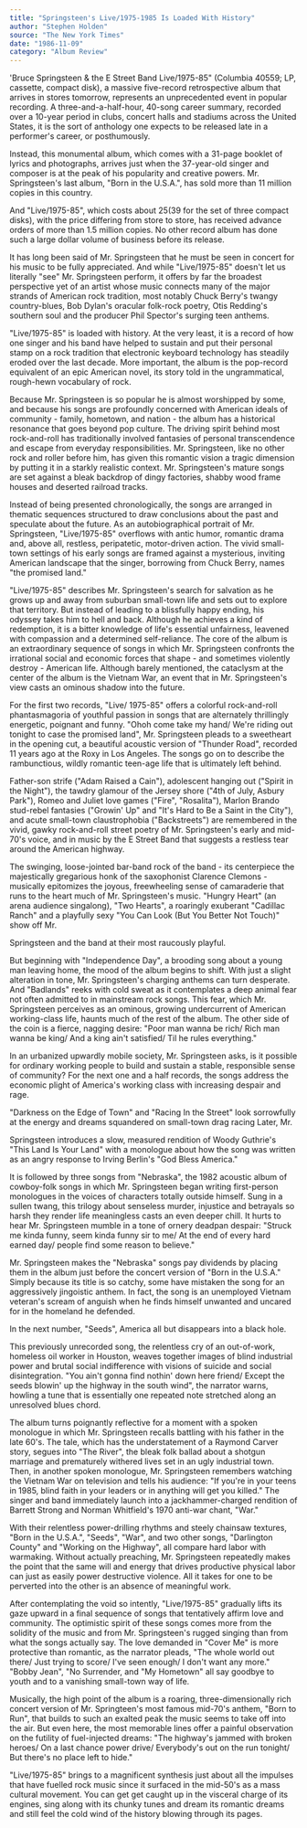 ```yaml
---
title: "Springsteen's Live/1975-1985 Is Loaded With History"
author: "Stephen Holden"
source: "The New York Times"
date: "1986-11-09"
category: "Album Review"
---
```


'Bruce Springsteen & the E Street Band Live/1975-85" (Columbia 40559; LP, cassette, compact disk), a massive five-record retrospective album that arrives in stores tomorrow, represents an unprecedented event in popular recording. A three-and-a-half-hour, 40-song career summary, recorded over a 10-year period in clubs, concert halls and stadiums across the United States, it is the sort of anthology one expects to be released late in a performer's career, or posthumously.

Instead, this monumental album, which comes with a 31-page booklet of lyrics and photographs, arrives just when the 37-year-old singer and composer is at the peak of his popularity and creative powers. Mr. Springsteen's last album, "Born in the U.S.A.", has sold more than 11 million copies in this country.

And "Live/1975-85", which costs about $25 ($39 for the set of three compact disks), with the price differing from store to store, has received advance orders of more than 1.5 million copies. No other record album has done such a large dollar volume of business before its release.

It has long been said of Mr. Springsteen that he must be seen in concert for his music to be fully appreciated. And while "Live/1975-85" doesn't let us literally "see" Mr. Springsteen perform, it offers by far the broadest perspective yet of an artist whose music connects many of the major strands of American rock tradition, most notably Chuck Berry's twangy country-blues, Bob Dylan's oracular folk-rock poetry, Otis Redding's southern soul and the producer Phil Spector's surging teen anthems.

"Live/1975-85" is loaded with history. At the very least, it is a record of how one singer and his band have helped to sustain and put their personal stamp on a rock tradition that electronic keyboard technology has steadily eroded over the last decade. More important, the album is the pop-record equivalent of an epic American novel, its story told in the ungrammatical, rough-hewn vocabulary of rock.

Because Mr. Springsteen is so popular he is almost worshipped by some, and because his songs are profoundly concerned with American ideals of community - family, hometown, and nation - the album has a historical resonance that goes beyond pop culture. The driving spirit behind most rock-and-roll has traditionally involved fantasies of personal transcendence and escape from everyday responsibilities. Mr. Springsteen, like no other rock and roller before him, has given this romantic vision a tragic dimension by putting it in a starkly realistic context. Mr. Springsteen's mature songs are set against a bleak backdrop of dingy factories, shabby wood frame houses and deserted railroad tracks.

Instead of being presented chronologically, the songs are arranged in thematic sequences structured to draw conclusions about the past and speculate about the future. As an autobiographical portrait of Mr. Springsteen, "Live/1975-85" overflows with antic humor, romantic drama and, above all, restless, peripatetic, motor-driven action. The vivid small-town settings of his early songs are framed against a mysterious, inviting American landscape that the singer, borrowing from Chuck Berry, names "the promised land."

"Live/1975-85" describes Mr. Springsteen's search for salvation as he grows up and away from suburban small-town life and sets out to explore that territory. But instead of leading to a blissfully happy ending, his odyssey takes him to hell and back. Although he achieves a kind of redemption, it is a bitter knowledge of life's essential unfairness, leavened with compassion and a determined self-reliance. The core of the album is an extraordinary sequence of songs in which Mr. Springsteen confronts the irrational social and economic forces that shape - and sometimes violently destroy - American life. Although barely mentioned, the cataclysm at the center of the album is the Vietnam War, an event that in Mr. Springsteen's view casts an ominous shadow into the future.

For the first two records, "Live/ 1975-85" offers a colorful rock-and-roll phantasmagoria of youthful passion in songs that are alternately thrillingly energetic, poignant and funny. "Ohoh come take my hand/ We're riding out tonight to case the promised land", Mr. Springsteen pleads to a sweetheart in the opening cut, a beautiful acoustic version of "Thunder Road", recorded 11 years ago at the Roxy in Los Angeles. The songs go on to describe the rambunctious, wildly romantic teen-age life that is ultimately left behind.

Father-son strife ("Adam Raised a Cain"), adolescent hanging out ("Spirit in the Night"), the tawdry glamour of the Jersey shore ("4th of July, Asbury Park"), Romeo and Juliet love games ("Fire", "Rosalita"), Marlon Brando stud-rebel fantasies ("Growin' Up" and "It's Hard to Be a Saint in the City"), and acute small-town claustrophobia ("Backstreets") are remembered in the vivid, gawky rock-and-roll street poetry of Mr. Springsteen's early and mid-70's voice, and in music by the E Street Band that suggests a restless tear around the American highway.

The swinging, loose-jointed bar-band rock of the band - its centerpiece the majestically gregarious honk of the saxophonist Clarence Clemons - musically epitomizes the joyous, freewheeling sense of camaraderie that runs to the heart much of Mr. Springsteen's music. "Hungry Heart" (an arena audience singalong), "Two Hearts", a roaringly exuberant "Cadillac Ranch" and a playfully sexy "You Can Look (But You Better Not Touch)" show off Mr.

Springsteen and the band at their most raucously playful.

But beginning with "Independence Day", a brooding song about a young man leaving home, the mood of the album begins to shift. With just a slight alteration in tone, Mr. Springsteen's charging anthems can turn desperate. And "Badlands" reeks with cold sweat as it contemplates a deep animal fear not often admitted to in mainstream rock songs. This fear, which Mr. Springsteen perceives as an ominous, growing undercurrent of American working-class life, haunts much of the rest of the album. The other side of the coin is a fierce, nagging desire: "Poor man wanna be rich/ Rich man wanna be king/ And a king ain't satisfied/ Til he rules everything."

In an urbanized upwardly mobile society, Mr. Springsteen asks, is it possible for ordinary working people to build and sustain a stable, responsible sense of community? For the next one and a half records, the songs address the economic plight of America's working class with increasing despair and rage.

"Darkness on the Edge of Town" and "Racing In the Street" look sorrowfully at the energy and dreams squandered on small-town drag racing Later, Mr.

Springsteen introduces a slow, measured rendition of Woody Guthrie's "This Land Is Your Land" with a monologue about how the song was written as an angry response to Irving Berlin's "God Bless America."

It is followed by three songs from "Nebraska", the 1982 acoustic album of cowboy-folk songs in which Mr. Springsteen began writing first-person monologues in the voices of characters totally outside himself. Sung in a sullen twang, this trilogy about senseless murder, injustice and betrayals so harsh they render life meaningless casts an even deeper chill. It hurts to hear Mr. Springsteen mumble in a tone of ornery deadpan despair: "Struck me kinda funny, seem kinda funny sir to me/ At the end of every hard earned day/ people find some reason to believe."

Mr. Springsteen makes the "Nebraska" songs pay dividends by placing them in the album just before the concert version of "Born in the U.S.A." Simply because its title is so catchy, some have mistaken the song for an aggressively jingoistic anthem. In fact, the song is an unemployed Vietnam veteran's scream of anguish when he finds himself unwanted and uncared for in the homeland he defended.

In the next number, "Seeds", America all but disappears into a black hole.

This previously unrecorded song, the relentless cry of an out-of-work, homeless oil worker in Houston, weaves together images of blind industrial power and brutal social indifference with visions of suicide and social disintegration. "You ain't gonna find nothin' down here friend/ Except the seeds blowin' up the highway in the south wind", the narrator warns, howling a tune that is essentially one repeated note stretched along an unresolved blues chord.

The album turns poignantly reflective for a moment with a spoken monologue in which Mr. Springsteen recalls battling with his father in the late 60's. The tale, which has the understatement of a Raymond Carver story, segues into "The River", the bleak folk ballad about a shotgun marriage and prematurely withered lives set in an ugly industrial town. Then, in another spoken monologue, Mr. Springsteen remembers watching the Vietnam War on television and tells his audience: "If you're in your teens in 1985, blind faith in your leaders or in anything will get you killed." The singer and band immediately launch into a jackhammer-charged rendition of Barrett Strong and Norman Whitfield's 1970 anti-war chant, "War."

With their relentless power-drilling rhythms and steely chainsaw textures, "Born in the U.S.A.", "Seeds", "War", and two other songs, "Darlington County" and "Working on the Highway", all compare hard labor with warmaking. Without actually preaching, Mr. Springsteen repeatedly makes the point that the same will and energy that drives productive physical labor can just as easily power destructive violence. All it takes for one to be perverted into the other is an absence of meaningful work.

After contemplating the void so intently, "Live/1975-85" gradually lifts its gaze upward in a final sequence of songs that tentatively affirm love and community. The optimistic spirit of these songs comes more from the solidity of the music and from Mr. Springsteen's rugged singing than from what the songs actually say. The love demanded in "Cover Me" is more protective than romantic, as the narrator pleads, "The whole world out there/ Just trying to score/ I've seen enough/ I don't want any more." "Bobby Jean", "No Surrender, and "My Hometown" all say goodbye to youth and to a vanishing small-town way of life.

Musically, the high point of the album is a roaring, three-dimensionally rich concert version of Mr. Springteen's most famous mid-70's anthem, "Born to Run", that builds to such an exalted peak the music seems to take off into the air. But even here, the most memorable lines offer a painful observation on the futility of fuel-injected dreams: "The highway's jammed with broken heroes/ On a last chance power drive/ Everybody's out on the run tonight/ But there's no place left to hide."

"Live/1975-85" brings to a magnificent synthesis just about all the impulses that have fuelled rock music since it surfaced in the mid-50's as a mass cultural movement. You can get get caught up in the visceral charge of its engines, sing along with its chunky tunes and dream its romantic dreams and still feel the cold wind of the history blowing through its pages.
